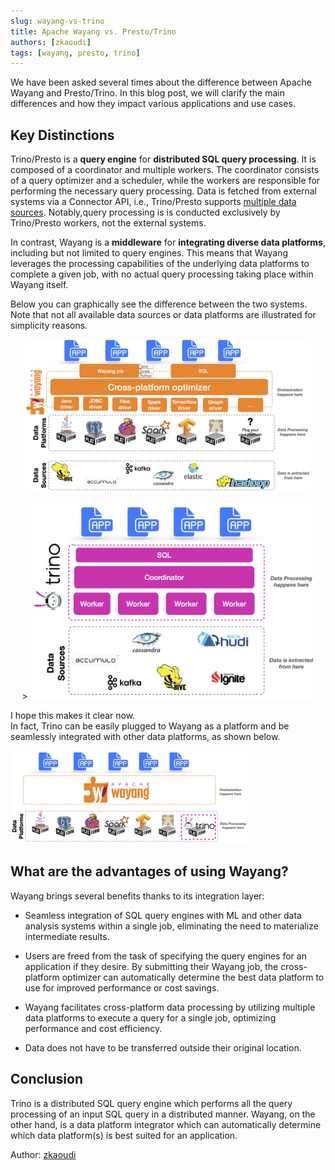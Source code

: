 ```yaml
---
slug: wayang-vs-trino
title: Apache Wayang vs. Presto/Trino 
authors: [zkaoudi]
tags: [wayang, presto, trino]
---
```


We have been asked several times about the difference between Apache Wayang and Presto/Trino. In this blog post, we will clarify the main differences and how they impact various applications and use cases.

<!--truncate-->
## Key Distinctions

Trino/Presto is a **query engine** for **distributed SQL query processing**. It is composed of a coordinator and multiple workers. The coordinator consists of a query optimizer and a scheduler, while the workers are responsible for performing the necessary query processing. Data is fetched from external systems via a Connector API, i.e., Trino/Presto supports [multiple data sources](https://trino.io/ecosystem/data-source). Notably,query processing is is conducted exclusively by Trino/Presto workers, not the external systems.


In contrast, Wayang is a **middleware** for **integrating diverse data platforms**, including but not limited to query engines. This means that Wayang leverages the processing capabilities of the underlying data platforms to complete a given job, with no actual query processing taking place within Wayang itself.

Below you can graphically see the difference between the two systems. Note that not all available data sources or data platforms are illustrated for simplicity reasons.

<p align="center">
<img width="90%" alt="Wayang" src="/img/blog/wayang-architecture.png" title="Wayang" />  
</p>

<p align="center">>
<img width="90%" alt="Trino" src="/img/blog/trino-architecture.png" title="Trino"/>  
</p>


I hope this makes it clear now. <br/>
In fact, Trino can be easily plugged to Wayang as a platform and be seamlessly integrated with other data platforms, as shown below.

<img width="75%" alt="Trino" src="/img/blog/wayang-with-trino.png" />  

## What are the advantages of using Wayang?

Wayang brings several benefits thanks to its integration layer:

* Seamless integration of SQL query engines with ML and other data analysis systems within a single job, eliminating the need to materialize intermediate results.


* Users are freed from the task of specifying the query engines for an application if they desire. By submitting their Wayang job, the cross-platform optimizer can automatically determine the best data platform to use for improved performance or cost savings.


* Wayang facilitates cross-platform data processing by utilizing multiple data platforms to execute a query for a single job, optimizing performance and cost efficiency.

* Data does not have to be transferred outside their original location.

## Conclusion

Trino is a distributed SQL query engine which performs all the query processing of an input SQL query in a distributed manner. Wayang, on the other hand, is a data platform integrator which can automatically determine which data platform(s) is best suited for an application.


Author: [zkaoudi](https://github.com/zkaoudi)
